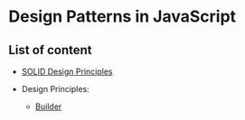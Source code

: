 # Design Patterns in JavaScript

## List of content

- [SOLID Design Principles](./notebook/en/SOLID.md)

- Design Principles:
  - [Builder](./notebook/en/builder.md)
